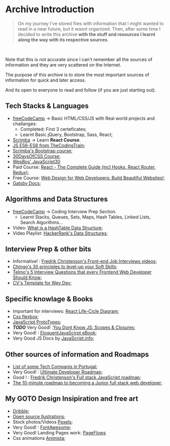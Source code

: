 # Archive Introduction

> On my journey I've stored files with information that I might wanted to read in a near future, but it wasnt organized. Then, after some time I decided to write this archive **with the stuff and resources I learnt along the way with its respective sources**.
<br>

Note that this is not accurate since I can't remember all the sources of information and they are very scattered on the Internet.
<br>

The purpose of this archive is to store the most important sources of information for quick and later access.
<br>

And its open to everyone to read and follow (if you are just starting out).


## Tech Stacks & Languages
- [freeCodeCamp](https://learn.freecodecamp.org/) -> Basic HTML/CSS/JS with Real world projects and challanges:
    - Completed: First 3 certeficates;
    - Learnt Basic jQuery, Bootstrap, Sass, React;
- [Scrimba](https://scrimba.com/g/glearnreact) -> Learn **React Course**.
- [JS ES6-ES8 from TheCodingTrain](https://www.youtube.com/watch?v=q8SHaDQdul0&list=PLRqwX-V7Uu6YgpA3Oht-7B4NBQwFVe3pr);
- [Scrimba's  Bootstrap course](https://scrimba.com/g/gbootstrap4);
- [30DaysOfCSS Course](https://codecollege.ca/p/css3-coding-challenge); 
- [WesBos' JavaScript30](https://javascript30.com/)
- Paid Course: [React - The Complete Guide (incl Hooks, React Router, Redux)](https://www.udemy.com/react-the-complete-guide-incl-redux/);
- Free Course: [Web Design for Web Developers: Build Beautiful Websites!](https://www.udemy.com/web-design-secrets/);
- [Gatsby Docs](https://www.gatsbyjs.org/);


## Algorithms and Data Structures 
- [freeCodeCamp](https://learn.freecodecamp.org/) -> Coding Interview Prep Section.
    - Learnt Stacks, Queues, Sets, Maps, Hash Tables, Linked Lists, Search Algorithms...
- Video: [What is a HashTable Data Structure](https://www.youtube.com/watch?v=MfhjkfocRR0&t=288s);
- Video Playlist: [HackerRank's Data Structures](https://www.youtube.com/watch?v=IhJGJG-9Dx8&list=PLI1t_8YX-Apv-UiRlnZwqqrRT8D1RhriX);

## Interview Prep & other bits
- Informative! : [Fredrik Christenson's Front-end Job Interviews videos](https://www.youtube.com/watch?v=nRI0dn6GTj8);
- [Chingo's 30 principles to level-up your Soft Skills](https://medium.com/chingu/30-ways-to-level-up-your-skills-stack-carnegies-wisdom-remix-4c532aabd0c0);
- [Telmo's 5 Interview Questions that every Frontend Web Developer Should Know](https://www.youtube.com/watch?v=0fFYacBQPbA);
- [CV's Template for Wev Dev](https://www.youtube.com/watch?v=oacuzMwq25A&feature=push-u-sub&attr_tag=deU4c2ixCLBSDkym%3A6);


## Specific knowlage & Books
- Important for interviews: [React Life-Cicle Diagram](http://projects.wojtekmaj.pl/react-lifecycle-methods-diagram/ );
- [Css flexbox](https://css-tricks.com/snippets/css/a-guide-to-flexbox/ );
- [JavaScript ProtoTypes](https://developer.mozilla.org/en-US/docs/Web/JavaScript/Inheritance_and_the_prototype_chain#Inheriting_properties);
-  ***TODO*** Very Good! :[You Dont Know JS: Scopes & Closures](https://github.com/getify/You-Dont-Know-JS/blob/master/scope%20%26%20closures/ch1.md);
- Very Good! : [EloquentJavaScirpt eBook](http://eloquentjavascript.net/); 
- Very Good JS Docs by [JavaScript.info](https://javascript.info/);


## Other sources of information and Roadmaps
- [List of some Tech Companis in Portugal](https://github.com/marmelo/tech-companies-in-portugal);
- Very Good! : [Ultimate Developer Roadmap](https://github.com/kamranahmedse/developer-roadmap);
- Good ! : [Fredrik Christenson's Full stack JavaScript roadmap](https://github.com/fChristenson/js-roadmap/blob/master/README.md);
- [The 10-minute roadmap to becoming a Junior full stack web developer](https://medium.freecodecamp.org/the-10-minute-roadmap-to-becoming-a-junior-full-stack-web-developer-1131d4ffc48); 


## My GOTO Design Insipiration and free art
- [Dribble](https://dribbble.com/);
- [Open source Ilustrations](https://undraw.co/illustrations);
- Stock photos/Videos [Pexels](https://www.pexels.com/);
- Very Good! : [FontAwesome](https://fontawesome.com/);
- Very Good! Landing Pages work: [PageFlows](https://pageflows.com/pages/)
- Css animations [Animista](http://animista.net/);
